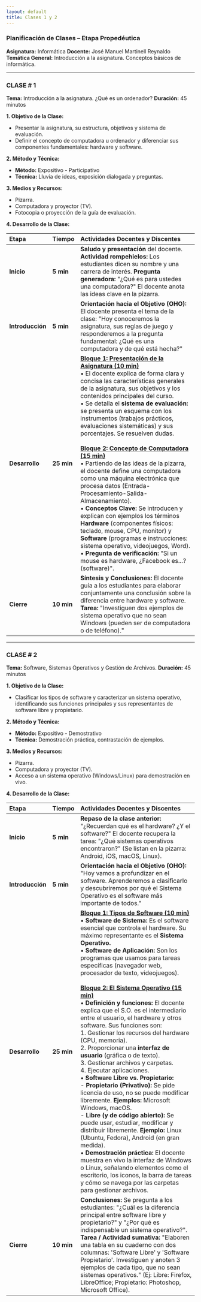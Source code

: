 ```yaml
---
layout: default
title: Clases 1 y 2
---
```


### **Planificación de Clases – Etapa Propedéutica**
**Asignatura:** Informática
**Docente:** José Manuel Martinell Reynaldo
**Temática General:** Introducción a la asignatura. Conceptos básicos de informática.

---

### **CLASE # 1**

**Tema:** Introducción a la asignatura. ¿Qué es un ordenador?
**Duración:** 45 minutos

**1. Objetivo de la Clase:**
*   Presentar la asignatura, su estructura, objetivos y sistema de evaluación.
*   Definir el concepto de computadora u ordenador y diferenciar sus componentes fundamentales: hardware y software.

**2. Método y Técnica:**
*   **Método:** Expositivo - Participativo
*   **Técnica:** Lluvia de ideas, exposición dialogada y preguntas.

**3. Medios y Recursos:**
*   Pizarra.
*   Computadora y proyector (TV).
*   Fotocopia o proyección de la guía de evaluación.

**4. Desarrollo de la Clase:**

| **Etapa** | **Tiempo** | **Actividades Docentes y Discentes** |
| :--- | :--- | :--- |
| **Inicio** | **5 min** | **Saludo y presentación** del docente. **Actividad rompehielos:** Los estudiantes dicen su nombre y una carrera de interés. **Pregunta generadora:** "¿Qué es para ustedes una computadora?" El docente anota las ideas clave en la pizarra. |
| **Introducción** | **5 min** | **Orientación hacia el Objetivo (OHO):** El docente presenta el tema de la clase: "Hoy conoceremos la asignatura, sus reglas de juego y responderemos a la pregunta fundamental: ¿Qué es una computadora y de qué está hecha?" |
| **Desarrollo** | **25 min** | **<u>Bloque 1: Presentación de la Asignatura (10 min)</u>** <br> • El docente explica de forma clara y concisa las características generales de la asignatura, sus objetivos y los contenidos principales del curso. <br> • Se detalla el **sistema de evaluación:** se presenta un esquema con los instrumentos (trabajos prácticos, evaluaciones sistemáticas) y sus porcentajes. Se resuelven dudas. <br><br> **<u>Bloque 2: Concepto de Computadora (15 min)</u>** <br> • Partiendo de las ideas de la pizarra, el docente define una computadora como una máquina electrónica que procesa datos (Entrada-Procesamiento-Salida-Almacenamiento). <br> • **Conceptos Clave:** Se introducen y explican con ejemplos los términos **Hardware** (componentes físicos: teclado, mouse, CPU, monitor) y **Software** (programas e instrucciones: sistema operativo, videojuegos, Word). <br> • **Pregunta de verificación:** "Si un mouse es hardware, ¿Facebook es...? (software)". |
| **Cierre** | **10 min** | **Síntesis y Conclusiones:** El docente guía a los estudiantes para elaborar conjuntamente una conclusión sobre la diferencia entre hardware y software. <br> **Tarea:** "Investiguen dos ejemplos de sistema operativo que no sean Windows (pueden ser de computadora o de teléfono)." |

---

### **CLASE # 2**

**Tema:** Software, Sistemas Operativos y Gestión de Archivos.
**Duración:** 45 minutos

**1. Objetivo de la Clase:**
*   Clasificar los tipos de software y caracterizar un sistema operativo, identificando sus funciones principales y sus representantes de software libre y propietario.

**2. Método y Técnica:**
*   **Método:** Expositivo - Demostrativo
*   **Técnica:** Demostración práctica, contrastación de ejemplos.

**3. Medios y Recursos:**
*  Pizarra.
*   Computadora y proyector (TV).
*   Acceso a un sistema operativo (Windows/Linux) para demostración en vivo.

**4. Desarrollo de la Clase:**

| **Etapa** | **Tiempo** | **Actividades Docentes y Discentes** |
| :--- | :--- | :--- |
| **Inicio** | **5 min** | **Repaso de la clase anterior:** "¿Recuerdan qué es el hardware? ¿Y el software?" El docente recupera la tarea: "¿Qué sistemas operativos encontraron?" (Se listan en la pizarra: Android, iOS, macOS, Linux). |
| **Introducción** | **5 min** | **Orientación hacia el Objetivo (OHO):** "Hoy vamos a profundizar en el software. Aprenderemos a clasificarlo y descubriremos por qué el Sistema Operativo es el software más importante de todos." |
| **Desarrollo** | **25 min** | **<u>Bloque 1: Tipos de Software (10 min)</u>** <br> • **Software de Sistema:** Es el software esencial que controla el hardware. Su máximo representante es el **Sistema Operativo.** <br> • **Software de Aplicación:** Son los programas que usamos para tareas específicas (navegador web, procesador de texto, videojuegos). <br><br> **<u>Bloque 2: El Sistema Operativo (15 min)</u>** <br> • **Definición y funciones:** El docente explica que el S.O. es el intermediario entre el usuario, el hardware y otros software. Sus funciones son: <br> 1. Gestionar los recursos del hardware (CPU, memoria). <br> 2. Proporcionar una **interfaz de usuario** (gráfica o de texto). <br> 3. Gestionar archivos y carpetas. <br> 4. Ejecutar aplicaciones. <br> • **Software Libre vs. Propietario:** <br> - **Propietario (Privativo):** Se pide licencia de uso, no se puede modificar libremente. **Ejemplos:** Microsoft Windows, macOS. <br> - **Libre (y de código abierto):** Se puede usar, estudiar, modificar y distribuir libremente. **Ejemplo:** Linux (Ubuntu, Fedora), Android (en gran medida). <br> • **Demostración práctica:** El docente muestra en vivo la interfaz de Windows o Linux, señalando elementos como el escritorio, los iconos, la barra de tareas y cómo se navega por las carpetas para gestionar archivos. |
| **Cierre** | **10 min** | **Conclusiones:** Se pregunta a los estudiantes: "¿Cuál es la diferencia principal entre software libre y propietario?" y "¿Por qué es indispensable un sistema operativo?". <br> **Tarea / Actividad sumativa:** "Elaboren una tabla en su cuaderno con dos columnas: 'Software Libre' y 'Software Propietario'. Investiguen y anoten 3 ejemplos de cada tipo, que no sean sistemas operativos." (Ej: Libre: Firefox, LibreOffice; Propietario: Photoshop, Microsoft Office). |
